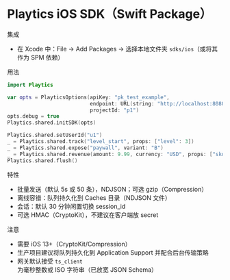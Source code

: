 # Playtics iOS SDK（Swift Package）

集成
- 在 Xcode 中：File -> Add Packages -> 选择本地文件夹 `sdks/ios`（或将其作为 SPM 依赖）

用法
```swift
import Playtics

var opts = PlayticsOptions(apiKey: "pk_test_example",
                           endpoint: URL(string: "http://localhost:8080")!,
                           projectId: "p1")
opts.debug = true
Playtics.shared.initSDK(opts)

Playtics.shared.setUserId("u1")
_ = Playtics.shared.track("level_start", props: ["level": 3])
_ = Playtics.shared.expose("paywall", variant: "B")
_ = Playtics.shared.revenue(amount: 9.99, currency: "USD", props: ["sku": "noads"]) 
Playtics.shared.flush()
```

特性
- 批量发送（默认 5s 或 50 条），NDJSON；可选 gzip（Compression）
- 离线容错：队列持久化到 Caches 目录（NDJSON 文件）
- 会话：默认 30 分钟闲置切换 session_id
- 可选 HMAC（CryptoKit），不建议在客户端放 secret

注意
- 需要 iOS 13+（CryptoKit/Compression）
- 生产项目建议将队列持久化到 Application Support 并配合后台传输策略
- 网关默认接受 `ts_client` 为毫秒整数或 ISO 字符串（已放宽 JSON Schema）
